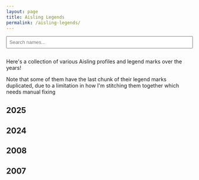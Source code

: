 ```yaml
---
layout: page
title: Aisling Legends
permalink: /aisling-legends/
---
```


<input type="text" id="search" placeholder="Search names..." style="margin-bottom: 1em; padding: 0.5em; width: 100%;" />

Here's a collection of various Aisling profiles and legend marks over the years!

Note that some of them have the last chunk of their legend marks duplicated, due to a limitation in how I'm stitching them together which needs manual fixing

## 2025

<ul id="name-list-2025"></ul>

## 2024

<ul id="name-list-2024"></ul>

## 2008

<ul id="name-list-2008"></ul>

## 2007

<ul id="name-list-2007"></ul>


<script>
    const names2025 = [
        'Adriela',
        'Ailred',
        'Amarranth',
        'Angelic',
        'Angelynn',
        'Arpina',
        'bearly',
        'beerbottle',
        'Bindo',
        'binnie',
        'bladeg',
        'bladejdg',
        'blader',
        'Blanche',
        'BlueFountain',
        'bLuEjR',
        'blueskye',
        'Bojingies',
        'Bruiser',
        'Bywyd',
        'Carnaugh',
        'Cherrius',
        'cutiejg',
        'DancingWind',
        'Dionia',
        'Doms',
        'DoubleMint',
        'DoomHealer',
        'Drucilla',
        'Duplico',
        'Elzhi',
        'eLZioN',
        'Falconlady',
        'FFeightBest',
        'Firemayden',
        'Hien',
        'Hoshiko',
        'impuneToo',
        'iShallHeal',
        'JadeAkaino',
        'Jennifer',
        'Jerry',
        'Kedian',
        'Khloe',
        'Kimchii',
        'Krytos',
        'Lancelot',
        'Landon',
        'Lexem',
        'LlamaTacoo',
        'LovenPretty',
        'Lux',
        'mavrik',
        'Mayheart',
        'melon',
        'Mintofkali',
        'MlKE',
        'Nenya',
        'NeroZeroXe',
        'Never',
        'niZon',
        'notvorlof',
        'OceanWind',
        'panda',
        'Paramour',
        'PinkLily',
        'Protoman',
        'Raiphie',
        'Rocandy',
        'Rorrik',
        'Rune',
        'SaintAsher',
        'San',
        'Seidon',
        'SilentNite',
        'Snooze',
        'Somae',
        'StarShine',
        'StarSparkler',
        'Ulli',
        'Tristam',
        'Theowin',
        'Thubub',
        'Twinkle',
        'TwinkleStar',
        'Ubrei',
        'Vamistle',
        'VanMorgan',
        'Wastedd',
        'Willco',
        'Xoody',
        'xYourAngelx',
        'Yawgmoth',
        'Zaos',
        'Zaxa',
        'Zeix',
        'ZerA',
        'zGerbz',
        'ZhongFou',
        'ZoD',
        'Zwuji',
    ];
    const names2024 = [
        'Acesin',
        'Alvino',
        'And',
        'Aon',
        'AresFalco',
        'Arohanui',
        'Auzric',
        'Bea',
        'BioMagus',
        'BoJingles',
        'Brittany',
        'Cazbrileth',
        'Como',
        'Demylong',
        'Disarray',
        'Dylanlan',
        'Dynamus',
        'Eiscego',
        'Eternalty',
        'Exonyte',
        'FatalRevenge',
        'FFninen',
        'Final',
        'FrauLynn',
        'Giggles',
        'Hihaku',
        'Huhuman',
        'Ishikawa',
        'Jaice',
        'JessicaP',
        'Kald',
        'Kallina',
        'Laurier',
        'Leemon',
        'makeup',
        'Makunouchi',
        'Merisa',
        'Moogle',
        'MrMvP',
        'Naena',
        'NaLyd',
        'NeoxBahamut',
        'NoirGato',
        'Peppita',
        'Ramanayan',
        'Renvo',
        'ReyaKeely',
        'Ridiickai',
        'Set',
        'Sick',
        'Srgious',
        'SunYukii',
        'Tazz',
        'Telme',
        'TriDemp',
        'Venezia',
        'Viveena',
        'Warginald',
        'Wizadrian',
        'yLo',
        'Yukii',
        'Zurf',
    ];
    const names2008 = [
        'PrincessM',
        'TrainerWiz',
    ];
    const names2007 = [
        'BioMagus',
        'Franees',
        'Galaxis',
        'Malache',
        'Shoguo',
        'Vamistle',
    ];
    const years = [2025, 2024, 2008, 2007];
    const nameList2025 = document.getElementById('name-list-2025');
    const nameList2024 = document.getElementById('name-list-2024');
    const nameList2008 = document.getElementById('name-list-2008');
    const nameList2007 = document.getElementById('name-list-2007');

    function appendNames(nameList, names, year) {
        names.forEach(function(name) {
            const li = document.createElement('li');
            const link = document.createElement('a');
            const lowercase = name.toLowerCase();
            link.href = `/assets/img/aisling-legends/${lowercase}-${year}.png`;
            link.textContent = name;
            li.appendChild(link);
            nameList.appendChild(li);
        });
    }

    appendNames(nameList2025, names2025, 2025);
    appendNames(nameList2024, names2024, 2024);
    appendNames(nameList2008, names2008, 2008);
    appendNames(nameList2007, names2007, 2007);

    document.getElementById('search').addEventListener('input', function () {
        const filter = this.value.toLowerCase();
        years.forEach(function(year) {
            const listItems = document.querySelectorAll(`#name-list-${year} li`);

            listItems.forEach(function (li) {
                const text = li.textContent.toLowerCase();
                li.style.display = text.includes(filter) ? '' : 'none';
            });
        });
    });
</script>
